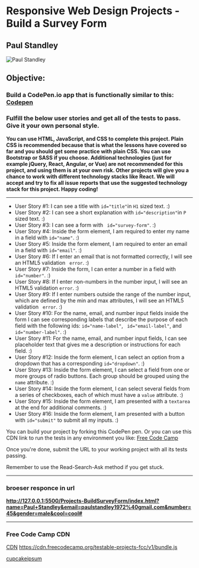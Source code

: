 # Responsive Web Design Projects - Build a Survey Form

## __Paul Standley__

![Paul Standley](http://res.cloudinary.com/pieol2/image/upload/v1516543296/profile-small.png)

## Objective:

### Build a CodePen.io app that is functionally similar to this: [Codepen](https://codepen.io/freeCodeCamp/full/VPaoNP.)

### Fulfill the below user stories and get all of the tests to pass. Give it your own personal style.

 __You can use HTML, JavaScript, and CSS to complete this project. Plain CSS is recommended because 
that is what the lessons have covered so far and you should get some practice with plain CSS. You can use Bootstrap or SASS if you choose. Additional technologies (just for example jQuery, React, Angular, or Vue) are not recommended for this project, and using them is at your own risk. Other projects will give you a chance to work with different technology stacks like React. We will accept and try to fix all issue reports that use the suggested technology stack for this project. Happy coding!__

-------------------------------------------------------------------------------------

* User Story #1: I can see a title with ``` id="title" ```in ``` H1 ``` sized text. :)
* User Story #2: I can see a short explanation with ``` id="description" ```in ``` P ``` sized text. :)
* User Story #3: I can see a form with ``` id="survey-form"```. :)
* User Story #4: Inside the form element, I am required to enter my name in a field with  ```id="name"```. :)
* User Story #5: Inside the form element, I am required to enter an email in a field with ```id="email"```. :)
* User Story #6: If I enter an email that is not formatted correctly, I will see an HTML5 validation ``` error```. :)
* User Story #7: Inside the form, I can enter a number in a field with ``` id="number"```. :)
* User Story #8: If I enter non-numbers in the number input, I will see an HTML5 validation  ```error```. :)
* User Story #9: If I enter numbers outside the range of the number input, which are defined by the min and max attributes, I will see an HTML5 validation ``` error```. :)
* User Story #10: For the name, email, and number input fields inside the form I can see corresponding labels that describe the purpose of each field with the following ids:  ```id="name-label"```, ``` id="email-label"```, and  ```id="number-label"```. :)
* User Story #11: For the name, email, and number input fields, I can see placeholder text that gives me a description or instructions for each field. :)
* User Story #12: Inside the form element, I can select an option from a dropdown that has a corresponding  ```id="dropdown"```. :)
* User Story #13: Inside the form element, I can select a field from one or more groups of radio buttons. Each group should be grouped using the ```name``` attribute. :)
* User Story #14: Inside the form element, I can select several fields from a series of checkboxes, each of which must have a ```value``` attribute. :)
* User Story #15: Inside the form element, I am presented with a ```textarea``` at the end for additional comments. :)
* User Story #16: Inside the form element, I am presented with a button with ```id="submit"``` to submit all my inputs. :)

You can build your project by forking this CodePen pen. Or you can use this CDN link to run the tests in any environment you like: [Free Code Camp](https://cdn.freecodecamp.org/testable-projects-fcc/v1/bundle.js)

Once you're done, submit the URL to your working project with all its tests passing.

Remember to use the Read-Search-Ask method if you get stuck.

------------------------------------------------

### broeser responce in url

__http://127.0.0.1:5500/Projects-BuildSurveyForm/index.html?name=Paul+Standley&email=paulstandley1972%40gmail.com&number=45&gender=male&cool=cool#__

----------------------------------------------------------------------

### Free Code Camp CDN

[CDN]('https://cdn.freecodecamp.org/testable-projects-fcc/v1/bundle.js') https://cdn.freecodecamp.org/testable-projects-fcc/v1/bundle.js

[cupcakeipsum]("http://www.cupcakeipsum.com/#/paragraphs/5/length/short/with_love/true/start_with_cupcake/true/seed/809f0c2e32b7e5d883d949b3d177271aa7f68615cdf535e2ee6a8154781431be")